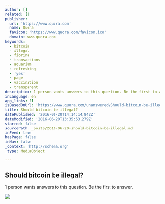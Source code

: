 ```yaml
---
author: []
related: []
publisher:
  url: 'https://www.quora.com'
  name: Quora
  favicon: 'https://www.quora.com/favicon.ico'
  domain: www.quora.com
keywords:
  - bitcoin
  - illegal
  - fiorina
  - transactions
  - aquarium
  - refreshing
  - 'yes'
  - page
  - vaccination
  - transparent
description: 1 person wants answers to this question. Be the first to answer.
inLanguage: en
app_links: []
isBasedOnUrl: 'https://www.quora.com/unanswered/Should-bitcoin-be-illegal'
title: Should bitcoin be illegal?
datePublished: '2016-06-20T14:14:14.842Z'
dateModified: '2016-06-20T13:35:53.279Z'
starred: false
sourcePath: _posts/2016-06-20-should-bitcoin-be-illegal.md
inFeed: true
hasPage: false
inNav: false
_context: 'http://schema.org'
_type: MediaObject

---
```

<article style=""><h1>Should bitcoin be illegal?</h1><p>1 person wants answers to this question. Be the first to answer.</p><img src="https://qsf.ec.quoracdn.net/-images.new_grid.fb_share_default.pnge6dde9cfa6e03c43.png" /></article>